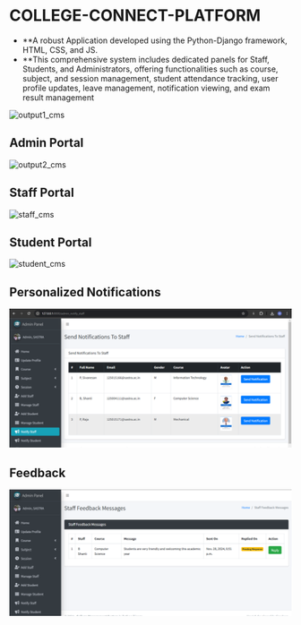 # COLLEGE-CONNECT-PLATFORM

- **A robust Application developed using the Python-Django framework, HTML, CSS, and JS. 
- **This comprehensive system includes dedicated panels for Staff, Students, and Administrators, offering functionalities such as course, subject, and
session management, student attendance tracking, user profile updates, leave management, notification viewing, and
exam result management

![output1_cms](https://github.com/sandy1in/College-Management-System/assets/103809326/73660750-e03e-4316-ad2a-e5c52521e1a8)
## Admin Portal
![output2_cms](https://github.com/sandy1in/College-Management-System/assets/103809326/f098bf13-2030-4ac4-ac7f-2978e89e3c7e)
## Staff Portal
![staff_cms](https://github.com/sandy1in/College-Management-System/assets/103809326/33ec4d7c-ca75-49d6-851a-4155f8ea5b0f)
## Student Portal
![student_cms](https://github.com/sandy1in/College-Management-System/assets/103809326/a72bd598-dd64-4277-ae7b-90fdca1025af)

## Personalized Notifications
![notifications](https://github.com/sandy1in/College-Connect-Platform/blob/master/notifications.png)
## Feedback
![feedback](https://github.com/sandy1in/College-Connect-Platform/blob/master/feedback.png)
